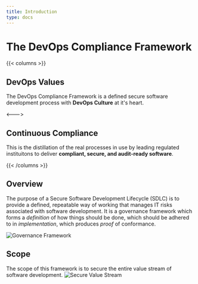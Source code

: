 ```yaml
---
title: Introduction
type: docs
---
```


# The DevOps Compliance Framework

{{< columns >}}
## DevOps Values

The DevOps Compliance Framework is a defined secure software development process
with **DevOps Culture** at it's heart.

<--->

## Continuous Compliance

This is the distillation of the real processes in use by leading regulated
instituitons to deliver **compliant, secure, and audit-ready software**.

{{< /columns >}}



## Overview

The purpose of a Secure Software Development Lifecycle (SDLC) is to provide a
defined, repeatable way of working that manages IT risks associated with
software development.  It is a governance framework which forms a _definition_
of how things should be done, which should be adhered to in _implementation_,
which produces _proof_ of conformance.

![Governance Framework](/images/governance.png)

## Scope

The scope of this framework is to secure the entire value stream of software
development.
![Secure Value Stream](/images/value-stream.png)



